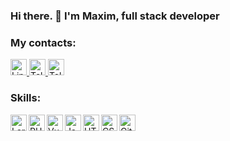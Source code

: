 ### Hi there. 👋 I'm Maxim, full stack developer

### My contacts:

<div id="badges">
  <a href="https://www.linkedin.com/in/shteklein/">
    <img src="https://cdn2.iconfinder.com/data/icons/social-media-2285/512/1_Linkedin_unofficial_colored_svg-512.png" height="26px" alt="LinkedIn"/>
  </a>
  <a href="https://t.me/shteklein_maxim">
    <img src="https://cdn4.iconfinder.com/data/icons/social-media-2146/512/37_social-512.png" height="26px" alt="Telegram"/>
  </a>
  <a href="mailto:shteklein@gmail.com">
    <img src="https://cdn4.iconfinder.com/data/icons/app-custom-ui-1/48/Envelope-512.png" height="26px" alt="Telegram"/>
  </a>
</div>

### Skills:

<img align="left" alt="Laravel" height="26px" src="https://cdn0.iconfinder.com/data/icons/font-awesome-brands-vol-1/512/laravel-256.png" />
<img align="left" alt="PHP" height="26px" src="https://cdn3.iconfinder.com/data/icons/popular-services-brands/512/php-512.png" />
<img align="left" alt="Vue" height="26px" src="https://cdn1.iconfinder.com/data/icons/ionicons-fill-vol-2/512/logo-vue-512.png" />
<img align="left" alt="JavaScript" height="26px" src="https://cdn2.iconfinder.com/data/icons/designer-skills/128/code-programming-javascript-software-develop-command-language-512.png"/>
<img align="left" alt="HTML5" height="26px" src="https://cdn1.iconfinder.com/data/icons/logotypes/32/badge-html-5-512.png" />
<img align="left" alt="CSS3" height="26px" src="https://cdn1.iconfinder.com/data/icons/logotypes/32/badge-css-3-512.png" />
<img align="left" alt="GitHub" width="26px" src="https://cdn4.iconfinder.com/data/icons/ionicons/512/icon-social-github-512.png"/>
